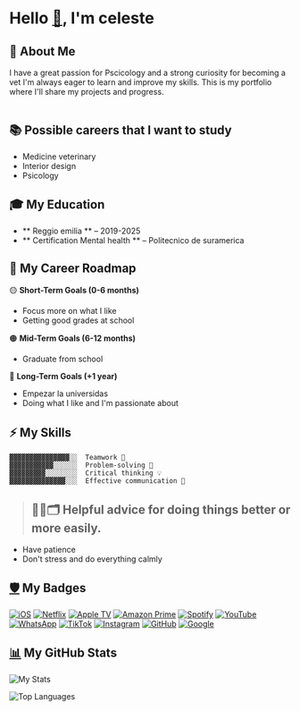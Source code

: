 # Hello [👋](https://patorjk.com/software/taag/#p=testall&f=Dancing%20Font&t=Ascii), I'm celeste
                                                                              
## 🚀 About Me
I have a great passion for Pscicology and a strong curiosity for becoming a vet
I'm always eager to learn and improve my skills. This is my portfolio where I'll share my projects and progress.  
‎
## 📚 Possible careers that I want to study
- Medicine veterinary
- Interior design
- Psicology

## 🎓 My Education

- ** Reggio emilia ** – 2019-2025 
- ** Certification Mental health ** – Politecnico de suramerica

## 🎯 My Career Roadmap  

🟡 **Short-Term Goals (0-6 months)**  
- Focus more on what I like
- Getting good grades at school

🟠 **Mid-Term Goals (6-12 months)**  
- Graduate from school

🔴 **Long-Term Goals (+1 year)**  
- Empezar la universidas
- Doing what I like and I'm passionate about


## ⚡ My Skills
```
▓▓▓▓▓▓▓▓▓▓▓▓▓▓▓░░  Teamwork 🤝 
▓▓▓▓▓▓▓▓▓▓▓░░░░░░  Problem-solving 🧩 
▓▓▓▓▓▓▓▓▓░░░░░░░░  Critical thinking 💡 
▓▓▓▓▓▓▓▓▓▓▓▓▓▓░░░  Effective communication 💬 
```

> ## 👌🏼🗂️ Helpful advice for doing things better or more easily.
- Have patience
- Don't stress and do everything calmly



## [🛡️](https://github.com/inttter/md-badges) My Badges

[![iOS][ios]](#)
[![Netflix][netflix]](#)
[![Apple TV][appletv]](#)
[![Amazon Prime][amazonprime]](#)
[![Spotify][spotify]](#)
[![YouTube][youtube]](#)
[![WhatsApp][whatsapp]](#)
[![TikTok][tiktok]](#)
[![Instagram][instagram]](#)
[![GitHub][github]](#)
[![Google][google]](#)


[ios]: https://img.shields.io/badge/iOS-000000?&logo=apple&logoColor=white "iOS"
[netflix]: https://img.shields.io/badge/Netflix-E50914?logo=netflix&logoColor=white "Netflix"
[appletv]: https://img.shields.io/badge/Apple%20TV-000000?logo=Apple%20TV&logoColor=white "Apple TV"
[amazonprime]: https://img.shields.io/badge/Amazon%20Prime-0F79AF?logo=amazonprime&logoColor=white "Amazon Prime"
[spotify]: https://img.shields.io/badge/Spotify-1ED760?logo=spotify&logoColor=white "Spotify"
[youtube]: https://img.shields.io/badge/YouTube-%23FF0000.svg?logo=YouTube&logoColor=white "YouTube"
[whatsapp]: https://img.shields.io/badge/WhatsApp-25D366?logo=whatsapp&logoColor=white "WhatsApp"
[tiktok]: https://img.shields.io/badge/TikTok-black?logo=tiktok&logoColor=white "TikTok"
[instagram]: https://img.shields.io/badge/Instagram-%23E4405F.svg?logo=Instagram&logoColor=white "Instagram"
[github]: https://img.shields.io/badge/GitHub-%23121011.svg?logo=github&logoColor=white "GitHub"
[google]: https://img.shields.io/badge/Google-4285F4?logo=google&logoColor=white "Google"


## [📊](https://github.com/anuraghazra/github-readme-stats/tree/master) My GitHub Stats

![My Stats](https://github-readme-stats.vercel.app/api?username=pizaranha&show_icons=true&theme=default\&rank_icon=github)

![Top Languages](https://github-readme-stats.vercel.app/api/top-langs/?username=pizaranha&layout=compact&theme=default)

